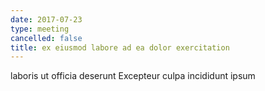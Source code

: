 ```yaml
---
date: 2017-07-23
type: meeting
cancelled: false
title: ex eiusmod labore ad ea dolor exercitation
---
```

laboris ut officia deserunt Excepteur culpa incididunt ipsum